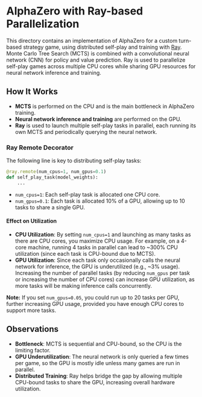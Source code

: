 
# AlphaZero with Ray-based Parallelization

This directory contains an implementation of AlphaZero for a custom turn-based strategy game, using distributed self-play and training with [Ray](https://docs.ray.io/en/latest/). Monte Carlo Tree Search (MCTS) is combined with a convolutional neural network (CNN) for policy and value prediction. Ray is used to parallelize self-play games across multiple CPU cores while sharing GPU resources for neural network inference and training.


## How It Works

- **MCTS** is performed on the CPU and is the main bottleneck in AlphaZero training.
- **Neural network inference and training** are performed on the GPU.
- **Ray** is used to launch multiple self-play tasks in parallel, each running its own MCTS and periodically querying the neural network.


### Ray Remote Decorator

The following line is key to distributing self-play tasks:


```python
@ray.remote(num_cpus=1, num_gpus=0.1)
def self_play_task(model_weights):
    ...
```


- `num_cpus=1`: Each self-play task is allocated one CPU core.
- `num_gpus=0.1`: Each task is allocated 10% of a GPU, allowing up to 10 tasks to share a single GPU.


#### Effect on Utilization

- **CPU Utilization**: By setting `num_cpus=1` and launching as many tasks as there are CPU cores, you maximize CPU usage. For example, on a 4-core machine, running 4 tasks in parallel can lead to ~300% CPU utilization (since each task is CPU-bound due to MCTS).
- **GPU Utilization**: Since each task only occasionally calls the neural network for inference, the GPU is underutilized (e.g., ~3% usage). Increasing the number of parallel tasks (by reducing `num_gpus` per task or increasing the number of CPU cores) can increase GPU utilization, as more tasks will be making inference calls concurrently.

**Note:** If you set `num_gpus=0.05`, you could run up to 20 tasks per GPU, further increasing GPU usage, provided you have enough CPU cores to support more tasks.


## Observations

- **Bottleneck**: MCTS is sequential and CPU-bound, so the CPU is the limiting factor.
- **GPU Underutilization**: The neural network is only queried a few times per game, so the GPU is mostly idle unless many games are run in parallel.
- **Distributed Training**: Ray helps bridge the gap by allowing multiple CPU-bound tasks to share the GPU, increasing overall hardware utilization.